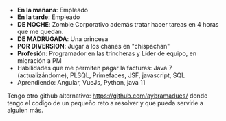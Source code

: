  - **En la mañana**: Empleado 
 - **En la tarde**: Empleado 
 - **DE NOCHE**: Zombie Corporativo además tratar hacer tareas en 4 horas que
   me quedan.
 - **DE MADRUGADA**: Una    princesa
 - **POR DIVERSION**: Jugar a los chanes en "chispachan"
 - **Profesión**: Programador en las trincheras y Líder de equipo, en
   migración a PM    
 - Habilidades que me permiten pagar la facturas:
   Java 7 (actualizándome), PLSQL, Primefaces, JSF, javascript, SQL
 - Aprendiendo: Angular, VueJs, Python, java 11

Tengo otro github alternativo: https://github.com/aybramadues/ donde tengo el codigo de un pequeño reto a resolver y que pueda servirle a alguien más.
